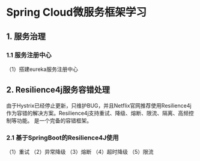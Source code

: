 
# Spring Cloud微服务框架学习

## 1. 服务治理
### 1.1 服务注册中心
（1）搭建eureka服务注册中心



## 2. Resilience4j服务容错处理
由于Hystrix已经停止更新，只维护BUG，并且Netflix官网推荐使用Resilience4j作为容错的解决方案。Resilience4j支持重试、降级、熔断、限流、隔离、高频控制等功能。
是一个完备的容错框架。
### 2.1 基于SpringBoot的Resilience4J使用
（1）重试
（2）异常降级
（3）熔断
（4）超时降级
（5）限流
